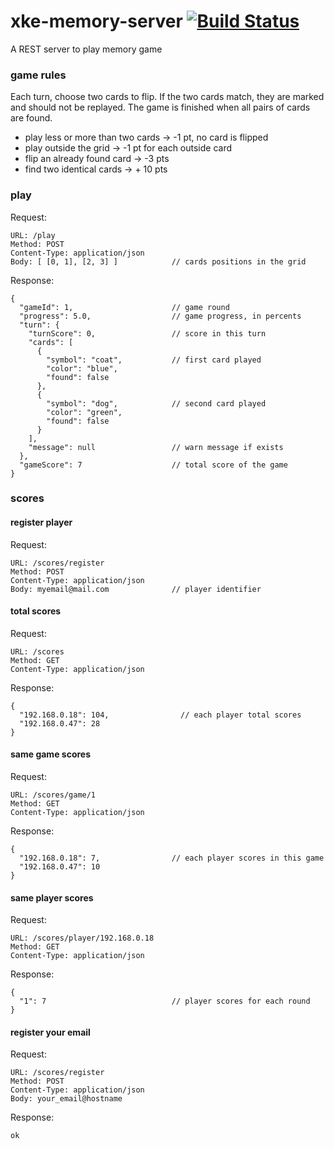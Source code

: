 xke-memory-server [![Build Status](https://drone.io/github.com/sophietk/xke-memory-server/status.png)](https://drone.io/github.com/sophietk/xke-memory-server/latest)
=================

A REST server to play memory game

### game rules

Each turn, choose two cards to flip. If the two cards match, they are marked and should not be replayed. The game is finished when all pairs of cards are found.

- play less or more than two cards -> -1 pt, no card is flipped
- play outside the grid -> -1 pt for each outside card
- flip an already found card -> -3 pts
- find two identical cards -> + 10 pts

### play

Request:
```
URL: /play
Method: POST
Content-Type: application/json
Body: [ [0, 1], [2, 3] ]            // cards positions in the grid
```

Response:
```
{
  "gameId": 1,                      // game round
  "progress": 5.0,                  // game progress, in percents
  "turn": {
    "turnScore": 0,                 // score in this turn
    "cards": [
      {
        "symbol": "coat",           // first card played
        "color": "blue",
        "found": false
      },
      {
        "symbol": "dog",            // second card played
        "color": "green",
        "found": false
      }
    ],
    "message": null                 // warn message if exists
  },
  "gameScore": 7                    // total score of the game
}
```

### scores

#### register player

Request:
```
URL: /scores/register
Method: POST
Content-Type: application/json
Body: myemail@mail.com              // player identifier
```

#### total scores

Request:
```
URL: /scores
Method: GET
Content-Type: application/json
```

Response:
```
{
  "192.168.0.18": 104,                // each player total scores
  "192.168.0.47": 28
}
```

#### same game scores

Request:
```
URL: /scores/game/1
Method: GET
Content-Type: application/json
```

Response:
```
{
  "192.168.0.18": 7,                // each player scores in this game
  "192.168.0.47": 10
}
```

#### same player scores

Request:
```
URL: /scores/player/192.168.0.18
Method: GET
Content-Type: application/json
```

Response:
```
{
  "1": 7                            // player scores for each round
}
```

#### register your email

Request:
```
URL: /scores/register
Method: POST
Content-Type: application/json
Body: your_email@hostname
```

Response:
```
ok
```
